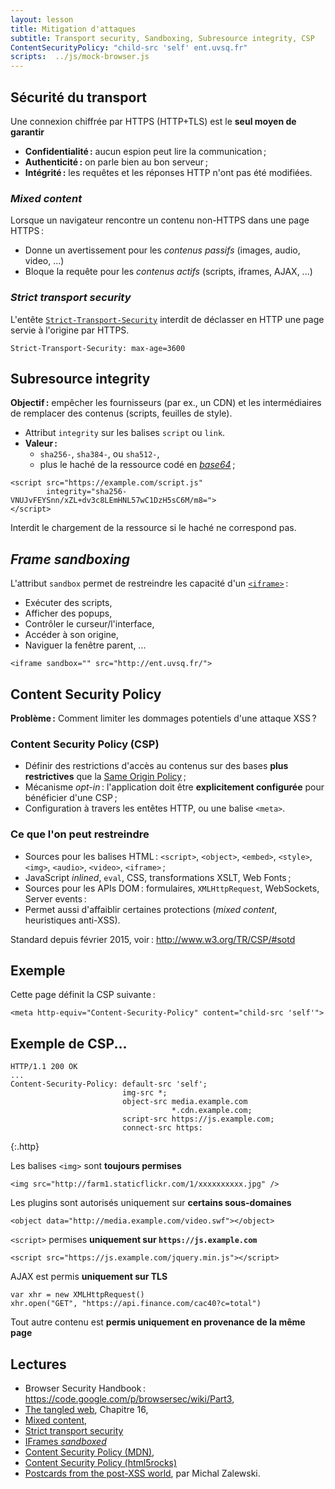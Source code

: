 ```yaml
---
layout: lesson
title: Mitigation d'attaques
subtitle: Transport security, Sandboxing, Subresource integrity, CSP
ContentSecurityPolicy: "child-src 'self' ent.uvsq.fr"
scripts:  ../js/mock-browser.js
---
```


<section>

## Sécurité du transport

Une connexion chiffrée par HTTPS (HTTP+TLS) est le **seul moyen de
garantir**

- **Confidentialité :** aucun espion peut lire la communication ;
- **Authenticité :** on parle bien au bon serveur ;
- **Intégrité :** les requêtes et les réponses HTTP n'ont pas été modifiées.

### *Mixed content*

Lorsque un navigateur rencontre un contenu non-HTTPS dans une page HTTPS :

- Donne un avertissement pour les *contenus passifs* (images, audio, video, ...)
- Bloque la requête pour les *contenus actifs* (scripts, iframes, AJAX, ...)

### *Strict transport security*

L'entête
[`Strict-Transport-Security`](https://developer.mozilla.org/en-US/docs/Web/Security/HTTP_strict_transport_security)
interdit de déclasser en HTTP une page servie à l'origine par HTTPS.

~~~
Strict-Transport-Security: max-age=3600
~~~

</section>
<section>

## Subresource integrity

**Objectif :** empêcher les fournisseurs (par ex., un CDN) et les
intermédiaires de remplacer des contenus (scripts, feuilles de style).

- Attribut `integrity` sur les balises `script` ou `link`.
- **Valeur :**
  - `sha256-`, `sha384-`, ou `sha512-`,
  - plus le haché de la ressource codé en
  [*base64*](https://en.wikipedia.org/wiki/Base64) ;

~~~
<script src="https://example.com/script.js"
        integrity="sha256-VNUJvFEYSnn/xZL+dv3c8LEmHNL57wC1DzH5sC6M/m8=">
</script>
~~~

Interdit le chargement de la ressource si le haché ne correspond pas.

</section>
<section>

## *Frame sandboxing*

L'attribut `sandbox` permet de restreindre les capacité d'un
[`<iframe>`](https://developer.mozilla.org/en/docs/Web/HTML/Element/iframe) :

- Exécuter des scripts,
- Afficher des popups,
- Contrôler le curseur/l'interface,
- Accéder à son origine,
- Naviguer la fenêtre parent, ...

~~~
<iframe sandbox="" src="http://ent.uvsq.fr/">
~~~

<div id="sop" class="mock-browser content" data-sandbox=""
     data-height="200px" data-src="http://ent.uvsq.fr/"></div>

</section>
<section>


## Content Security Policy

**Problème :** Comment limiter les dommages potentiels d'une attaque XSS ?

### Content Security Policy (CSP)

- Définir des restrictions d'accès au contenus sur des bases **plus
  restrictives** que la [Same Origin Policy](cross-domain) ;
- Mécanisme *opt-in* : l'application doit être **explicitement
  configurée** pour bénéficier d'une CSP ;
- Configuration à travers les entêtes HTTP, ou une balise `<meta>`.

### Ce que l'on peut restreindre

- Sources pour les balises HTML : `<script>`, `<object>`, `<embed>`, `<style>`, `<img>`, `<audio>`, `<video>`, `<iframe>` ;
- JavaScript *inlined*, `eval`, CSS, transformations XSLT, Web Fonts ;
- Sources pour les APIs DOM : formulaires, `XMLHttpRequest`, WebSockets, Server events :
- Permet aussi d'affaiblir certaines protections (*mixed content*, heuristiques anti-XSS).

Standard depuis février 2015, voir : <http://www.w3.org/TR/CSP/#sotd>

</section>
<section>

## Exemple

Cette page définit la CSP suivante :

~~~
<meta http-equiv="Content-Security-Policy" content="child-src 'self'">
~~~

<div class="mock-browser content" data-height="300px" data-src="{{ site.baseurl }}/"></div>

</section>
<section class="compact">

## Exemple de CSP...

~~~
HTTP/1.1 200 OK
...
Content-Security-Policy: default-src 'self';
                         img-src *;
                         object-src media.example.com
                                    *.cdn.example.com;
                         script-src https://js.example.com;
                         connect-src https:
~~~
{:.http}

Les balises `<img>` sont **toujours permises**

~~~
<img src="http://farm1.staticflickr.com/1/xxxxxxxxxx.jpg" />
~~~

Les plugins sont autorisés uniquement sur **certains sous-domaines**

~~~
<object data="http://media.example.com/video.swf"></object>
~~~


`<script>` permises **uniquement sur `https://js.example.com`**

~~~
<script src="https://js.example.com/jquery.min.js"></script>
~~~


AJAX est permis **uniquement sur TLS**

~~~
var xhr = new XMLHttpRequest()
xhr.open("GET", "https://api.finance.com/cac40?c=total")
~~~

Tout autre contenu est **permis uniquement en provenance de la même
page**

</section>
<section>

## Lectures

- Browser Security Handbook : <https://code.google.com/p/browsersec/wiki/Part3>,
- [The tangled web](http://lcamtuf.coredump.cx/tangled/), Chapitre 16,
- [Mixed content](https://developer.mozilla.org/en-US/docs/Security/Mixed_content),
- [Strict transport security](https://developer.mozilla.org/en-US/docs/Web/Security/HTTP_strict_transport_security)
- [IFrames *sandboxed*](https://developer.mozilla.org/en/docs/Web/HTML/Element/iframe#attr-sandbox)
- [Content Security Policy (MDN)](https://developer.mozilla.org/en-US/docs/Web/Security/CSP),
- [Content Security Policy (html5rocks)](http://www.html5rocks.com/en/tutorials/security/content-security-policy/
)
- [Postcards from the post-XSS world](http://lcamtuf.coredump.cx/postxss/), par Michal Zalewski.

</section>

